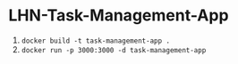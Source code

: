 # LHN-Task-Management-App
1. `docker build -t task-management-app .`
2. `docker run -p 3000:3000 -d task-management-app`